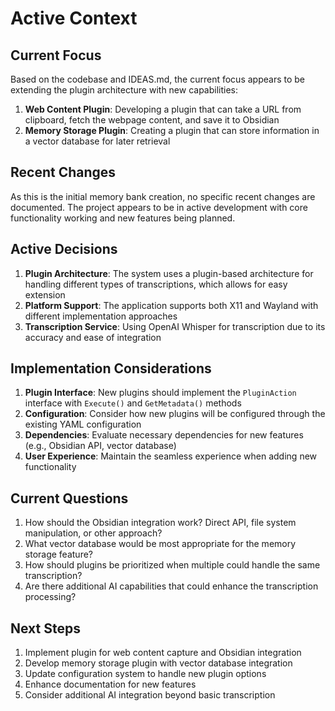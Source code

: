 # Active Context

## Current Focus
Based on the codebase and IDEAS.md, the current focus appears to be extending the plugin architecture with new capabilities:

1. **Web Content Plugin**: Developing a plugin that can take a URL from clipboard, fetch the webpage content, and save it to Obsidian
2. **Memory Storage Plugin**: Creating a plugin that can store information in a vector database for later retrieval

## Recent Changes
As this is the initial memory bank creation, no specific recent changes are documented. The project appears to be in active development with core functionality working and new features being planned.

## Active Decisions
1. **Plugin Architecture**: The system uses a plugin-based architecture for handling different types of transcriptions, which allows for easy extension
2. **Platform Support**: The application supports both X11 and Wayland with different implementation approaches
3. **Transcription Service**: Using OpenAI Whisper for transcription due to its accuracy and ease of integration

## Implementation Considerations
1. **Plugin Interface**: New plugins should implement the `PluginAction` interface with `Execute()` and `GetMetadata()` methods
2. **Configuration**: Consider how new plugins will be configured through the existing YAML configuration
3. **Dependencies**: Evaluate necessary dependencies for new features (e.g., Obsidian API, vector database)
4. **User Experience**: Maintain the seamless experience when adding new functionality

## Current Questions
1. How should the Obsidian integration work? Direct API, file system manipulation, or other approach?
2. What vector database would be most appropriate for the memory storage feature?
3. How should plugins be prioritized when multiple could handle the same transcription?
4. Are there additional AI capabilities that could enhance the transcription processing?

## Next Steps
1. Implement plugin for web content capture and Obsidian integration
2. Develop memory storage plugin with vector database integration
3. Update configuration system to handle new plugin options
4. Enhance documentation for new features
5. Consider additional AI integration beyond basic transcription
